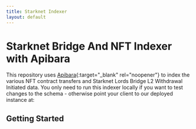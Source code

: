 ```yaml
---
title: Starknet Indexer
layout: default
---
```


# Starknet Bridge And NFT Indexer with Apibara

This repository uses [Apibara](https://github.com/apibara/apibara){:target="\_blank" rel="noopener"} to index the various NFT contract transfers and Starknet Lords Bridge L2 Withdrawal Initiated data. You only need to run this indexer locally if you want to test changes to the schema - otherwise point your client to our deployed instance at:

## Getting Started
